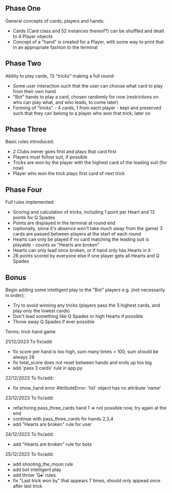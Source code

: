 ## Phase One
General concepts of cards, players and hands:
* Cards (Card class and 52 instances thereof?) can be shuffled and dealt to 4 Player objects
* Concept of a "hand" is created for a Player, with some way to print that in an appropriate fashion to the terminal
## Phase Two
Ability to play cards, 13 "tricks" making a full round:
* Some user interaction such that the user can choose what card to play from their own hand
* "Bot" hands to play a card, chosen randomly for now (restrictions on who can play what, and who leads, to come later)
* Forming of "tricks" - 4 cards, 1 from each player - kept and preserved such that they can belong to a player who won that trick, later on
## Phase Three
Basic rules introduced:
* 2 Clubs owner goes first and plays that card first
* Players must follow suit, if possible
* Tricks are won by the player with the highest card of the leading suit (for now)
* Player who won the trick plays first card of next trick
## Phase Four
Full rules implemented:
* Scoring and calculation of tricks, including 1 point per Heart and 13 points for Q Spades
* Points are displayed in the terminal at round end
* (optionally, since it's absence won't take much away from the game) 3 cards are passed between players at the start of each round
* Hearts can only be played if no card matching the leading suit is playable - counts as "Hearts are broken"
* Hearts can only lead once broken, or if hand only has Hearts in it
* 26 points scored by everyone else if one player gets all Hearts and Q Spades
## Bonus
Begin adding some intelligent play to the "Bot" players e.g. (not necessarily in order):
* Try to avoid winning any tricks (players pass the 3 highest cards, and play only the lowest cards)
* Don't lead something like Q Spades or high Hearts if possible
* Throw away Q Spades if ever possible

Terms:
trick
hand
game


21/12/2023 To fix/add:
 - fix score per hand is too high, sum many times > 100, sum should be always 26
 - fix total_score does not reset between hands and ends up too big
 - add 'pass 3 cards' rule in app.py

22/12/2023 To fix/add:
 - fix show_hand error 
 AttributeError: 'list' object has no attribute 'name'

23/12/2023 To fix/add:
 - refactoring pass_three_cards hand 1 => not possible now, try again at the end
 - continue with pass_three_cards for hands 2,3,4
 - add "Hearts are broken" rule for user

24/12/2023 To fix/add:
 - add "Hearts are broken" rule for bots

25/12/2023 To fix/add:
 - add shooting_the_moon rule
 - add bot intelligent play
 - add throw 'Q♠' rules
 - fix "Last trick won by" that appears 7 times, should only appead once after last trick